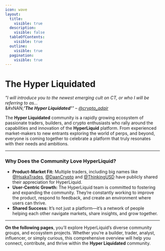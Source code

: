 ```yaml
---
icon: wave
layout:
  title:
    visible: true
  description:
    visible: false
  tableOfContents:
    visible: true
  outline:
    visible: true
  pagination:
    visible: true
---
```


# The Hyper Liquidated

_"I will introduce you to the newest emerging cult on CT, or who I will be referring to as..._\
&#xNAN;_**'The Hyper Liquidated'**"_ – [_@crypto\_adair_](https://x.com/crypto_adair/status/1806748433593577833)

The **Hyper Liquidated** community is a rapidly growing ecosystem of passionate traders, builders, and crypto enthusiasts who rally around the capabilities and innovation of the **HyperLiquid** platform. From experienced market-makers to new entrants exploring the world of perps, and beyond, everyone is coming together to celebrate a platform that truly resonates with their needs and ambitions.

***

### Why Does the Community Love HyperLiquid?

* **Product-Market Fit:** Multiple traders, including big names like [@HsakaTrades](https://x.com/HsakaTrades), [@DaanCrypto](https://x.com/DaanCrypto) and [@ThinkingUSD](https://x.com/ThinkingUSD) have publicly shared their appreciation for HyperLiquid.
* **User-Centric Growth:** The HyperLiquid team is committed to fostering and expanding the community. They’re constantly working to improve the product, respond to feedback, and create an environment where users can thrive.
* **Shared Success:** It’s not just a platform—it’s a network of people helping each other navigate markets, share insights, and grow together.

***

**On the following pages**, you’ll explore HyperLiquid’s diverse community groups, and ecosystem projects. Whether you’re a builder, trader, analyst, influencer, or simply curious, this comprehensive overview will help you connect, contribute, and thrive within the **Hyper Liquidated** community.
